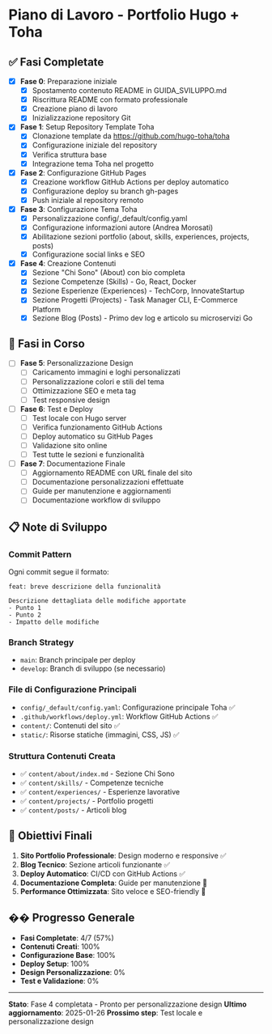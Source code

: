 # Piano di Lavoro - Portfolio Hugo + Toha

## ✅ Fasi Completate

- [x] **Fase 0**: Preparazione iniziale
  - [x] Spostamento contenuto README in GUIDA_SVILUPPO.md
  - [x] Riscrittura README con formato professionale
  - [x] Creazione piano di lavoro
  - [x] Inizializzazione repository Git

- [x] **Fase 1**: Setup Repository Template Toha
  - [x] Clonazione template da https://github.com/hugo-toha/toha
  - [x] Configurazione iniziale del repository
  - [x] Verifica struttura base
  - [x] Integrazione tema Toha nel progetto

- [x] **Fase 2**: Configurazione GitHub Pages
  - [x] Creazione workflow GitHub Actions per deploy automatico
  - [x] Configurazione deploy su branch gh-pages
  - [x] Push iniziale al repository remoto

- [x] **Fase 3**: Configurazione Tema Toha
  - [x] Personalizzazione config/_default/config.yaml
  - [x] Configurazione informazioni autore (Andrea Morosati)
  - [x] Abilitazione sezioni portfolio (about, skills, experiences, projects, posts)
  - [x] Configurazione social links e SEO

- [x] **Fase 4**: Creazione Contenuti
  - [x] Sezione "Chi Sono" (About) con bio completa
  - [x] Sezione Competenze (Skills) - Go, React, Docker
  - [x] Sezione Esperienze (Experiences) - TechCorp, InnovateStartup
  - [x] Sezione Progetti (Projects) - Task Manager CLI, E-Commerce Platform
  - [x] Sezione Blog (Posts) - Primo dev log e articolo su microservizi Go

## 🔄 Fasi in Corso

- [ ] **Fase 5**: Personalizzazione Design
  - [ ] Caricamento immagini e loghi personalizzati
  - [ ] Personalizzazione colori e stili del tema
  - [ ] Ottimizzazione SEO e meta tag
  - [ ] Test responsive design

- [ ] **Fase 6**: Test e Deploy
  - [ ] Test locale con Hugo server
  - [ ] Verifica funzionamento GitHub Actions
  - [ ] Deploy automatico su GitHub Pages
  - [ ] Validazione sito online
  - [ ] Test tutte le sezioni e funzionalità

- [ ] **Fase 7**: Documentazione Finale
  - [ ] Aggiornamento README con URL finale del sito
  - [ ] Documentazione personalizzazioni effettuate
  - [ ] Guide per manutenzione e aggiornamenti
  - [ ] Documentazione workflow di sviluppo

## 📋 Note di Sviluppo

### Commit Pattern
Ogni commit segue il formato:
```
feat: breve descrizione della funzionalità

Descrizione dettagliata delle modifiche apportate
- Punto 1
- Punto 2
- Impatto delle modifiche
```

### Branch Strategy
- `main`: Branch principale per deploy
- `develop`: Branch di sviluppo (se necessario)

### File di Configurazione Principali
- `config/_default/config.yaml`: Configurazione principale Toha ✅
- `.github/workflows/deploy.yml`: Workflow GitHub Actions ✅
- `content/`: Contenuti del sito ✅
- `static/`: Risorse statiche (immagini, CSS, JS) ✅

### Struttura Contenuti Creata
- ✅ `content/about/index.md` - Sezione Chi Sono
- ✅ `content/skills/` - Competenze tecniche
- ✅ `content/experiences/` - Esperienze lavorative
- ✅ `content/projects/` - Portfolio progetti
- ✅ `content/posts/` - Articoli blog

## 🎯 Obiettivi Finali

1. **Sito Portfolio Professionale**: Design moderno e responsive ✅
2. **Blog Tecnico**: Sezione articoli funzionante ✅
3. **Deploy Automatico**: CI/CD con GitHub Actions ✅
4. **Documentazione Completa**: Guide per manutenzione 🔄
5. **Performance Ottimizzata**: Sito veloce e SEO-friendly 🔄

## �� Progresso Generale

- **Fasi Completate**: 4/7 (57%)
- **Contenuti Creati**: 100%
- **Configurazione Base**: 100%
- **Deploy Setup**: 100%
- **Design Personalizzazione**: 0%
- **Test e Validazione**: 0%

---

**Stato**: Fase 4 completata - Pronto per personalizzazione design
**Ultimo aggiornamento**: 2025-01-26
**Prossimo step**: Test locale e personalizzazione design 